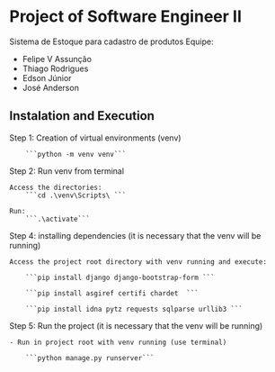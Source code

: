 # Project of Software Engineer II

Sistema de Estoque para cadastro de produtos
Equipe:
- Felipe V Assunção
- Thiago Rodrigues
- Edson Júnior
- José Anderson

## Instalation and Execution
Step 1: Creation of virtual environments (venv)
	
		```python -m venv venv```

Step 2: Run venv from terminal 

	Access the directories: 
		```cd .\venv\Scripts\ ```
		
	Run: 
		```.\activate```

Step 4: installing dependencies (it is necessary that the venv will be running)

	Access the project root directory with venv running and execute: 
	
		```pip install django django-bootstrap-form ```

		```pip install asgiref certifi chardet  ```

		```pip install idna pytz requests sqlparse urllib3 ```
	

Step 5: Run the project (it is necessary that the venv will be running)

	- Run in project root with venv running (use terminal)
	
		```python manage.py runserver```
